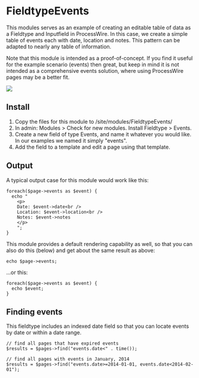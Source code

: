 # FieldtypeEvents

This modules serves as an example of creating an editable table of 
data as a Fieldtype and Inputfield in ProcessWire. In this case, we
create a simple table of events each with date, location and notes.
This pattern can be adapted to nearly any table of information. 

Note that this module is intended as a proof-of-concept. If you 
find it useful for the example scenario (events) then great, but 
keep in mind it is not intended as a comprehensive events solution,
where using ProcessWire pages may be a better fit. 

<img src='https://github.com/ryancramerdesign/FieldtypeEvents/raw/master/screenshot.png' />


## Install

1. Copy the files for this module to /site/modules/FieldtypeEvents/ 
2. In admin: Modules > Check for new modules. Install Fieldtype > Events.
3. Create a new field of type Events, and name it whatever you would 
   like. In our examples we named it simply "events". 
4. Add the field to a template and edit a page using that template. 

## Output 

A typical output case for this module would work like this:

``````
foreach($page->events as $event) {
  echo "
    <p>
    Date: $event->date<br />
    Location: $event->location<br />
    Notes: $event->notes
    </p>
    ";
}
``````

This module provides a default rendering capability as well, so that
you can also do this (below) and get about the same result as above:

``````
echo $page->events; 
``````

...or this: 

``````
foreach($page->events as $event) {
  echo $event; 
}
``````

## Finding events

This fieldtype includes an indexed date field so that you can locate
events by date or within a date range. 

`````
// find all pages that have expired events
$results = $pages->find("events.date<" . time()); 

// find all pages with events in January, 2014
$results = $pages->find("events.date>=2014-01-01, events.date<2014-02-01"); 
`````


